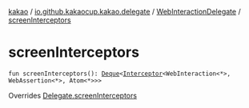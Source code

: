 [kakao](../../index.md) / [io.github.kakaocup.kakao.delegate](../index.md) / [WebInteractionDelegate](index.md) / [screenInterceptors](./screen-interceptors.md)

# screenInterceptors

`fun screenInterceptors(): `[`Deque`](https://developer.android.com/reference/java/util/Deque.html)`<`[`Interceptor`](../../io.github.kakaocup.kakao.intercept/-interceptor/index.md)`<WebInteraction<*>, WebAssertion<*>, Atom<*>>>`

Overrides [Delegate.screenInterceptors](../-delegate/screen-interceptors.md)

